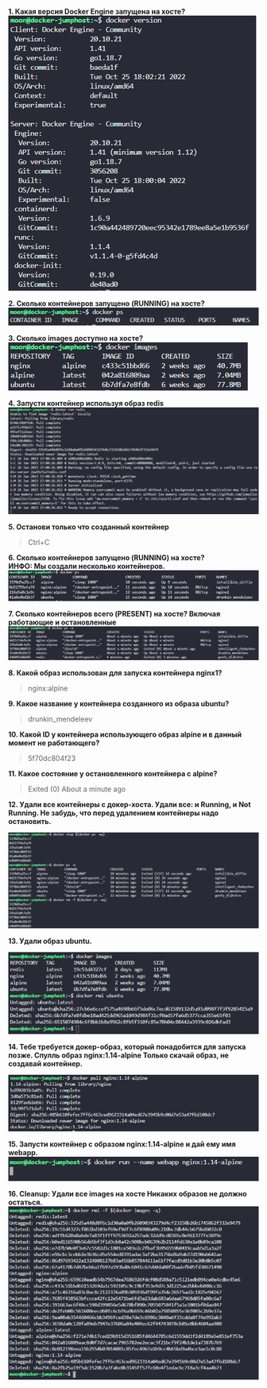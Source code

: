 **1.  Какая версия Docker Engine запущена на хосте?**  
![](images/20230126130545.png)  

**2. Сколько контейнеров запущено (RUNNING) на хосте?**  
![](images/20230126195545.png)  

**3. Сколько images доступно на хосте?**  
![](images/20230126195632.png)  

**4. Запусти контейнер используя образ redis**  
![](images/20230126200108.png)  

**5. Останови только что созданный контейнер**  
> Ctrl+C

**6. Сколько контейнеров запущено (RUNNING) на хосте?**  
**ИНФО: Мы создали несколько контейнеров.**
![](images/20230126200430.png)  

**7. Сколько контейнеров всего (PRESENT) на хосте? Включая работающие и остановленные**
![](images/20230126200541.png)  

**8. Какой образ использован для запуска контейнера nginx1?**  
> nginx:alpine  

**9. Какое название у контейнера созданного из образа ubuntu?**  
> drunkin_mendeleev 

**10. Какой ID у контейнера использующего образ alpine и в данный момент не работающего?**
> 5f70dc804f23  

**11. Какое состояние у остановленного контейнера с alpine?**
> Exited (0) About a minute ago  

**12. Удали все контейнеры с докер-хоста. 
Удали все: и Running, и Not Running. Не забудь, что перед удалением контейнеры надо остановить.**

![](images/20230126201402.png)  

**13. Удали образ ubuntu.**

![](images/20230126201535.png)  

**14. Тебе требуется докер-образ, который понадобится для запуска позже. Спулль образ nginx:1.14-alpine
Только скачай образ, не создавай контейнер.**

![](images/20230126201725.png)  

**15. Запусти контейнер с образом nginx:1.14-alpine и дай ему имя webapp.**
![](images/20230126202109.png)

**16. Cleanup: Удали все images на хосте
Никаких образов не должно остаться.**
![](images/20230126202254.png)  
